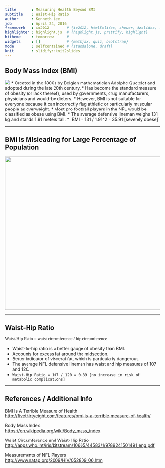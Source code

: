 ```yaml
---
title       : Measuring Health Beyond BMI
subtitle    : Waist-Hip Ratio
author      : Kenneth Lee
job         : April 24, 2016
framework   : io2012        # {io2012, html5slides, shower, dzslides, ...}
highlighter : highlight.js  # {highlight.js, prettify, highlight}
hitheme     : tomorrow      # 
widgets     : []            # {mathjax, quiz, bootstrap}
mode        : selfcontained # {standalone, draft}
knit        : slidify::knit2slides
---
```


## Body Mass Index (BMI)

<img src="https://upload.wikimedia.org/math/8/1/6/8168b66b1b9395a9b7c8fb7052d0d610.png" />
* Created in the 1800s by Belgian mathematician Adolphe Quetelet and adopted during the late 20th century.
* Has become the standard measure of obesity (or lack thereof), used by governments, drug manufacturers, physicians and would-be dieters.
* However, BMI is not suitable for everyone because it can incorrectly flag athletic or particularly muscular people as overweight.
* Most pro football players in the NFL would be classified as obese using BMI.
    * The average defensive lineman weighs 131 kg and stands 1.91 meters tall.
    * `BMI = 131 / 1.91^2 = 35.91 [severely obese]`

---

## BMI is Misleading for Large Percentage of Population

<img src="https://espnfivethirtyeight.files.wordpress.com/2016/02/hobson-bmi-1.png" style="width:600px;height:500px;">

---

## Waist-Hip Ratio

<p style="font-family:georgia">Waist-Hip Ratio = waist circumference / hip circumference</p>

* Waist-to-hip ratio is a better gauge of obesity than BMI.
* Accounts for excess fat around the midsection.
* Better indicator of visceral fat, which is particularly dangerous.
* The average NFL defensive lineman has waist and hip measures of 107 and 120.
* `Waist-Hip Ratio = 107 / 120 = 0.89 [no increase in risk of metabolic complications]`

---

## References / Additional Info

BMI Is A Terrible Measure of Health    
  http://fivethirtyeight.com/features/bmi-is-a-terrible-measure-of-health/

Body Mass Index    
    https://en.wikipedia.org/wiki/Body_mass_index

Waist Circumference and Waist-Hip Ratio    
    http://apps.who.int/iris/bitstream/10665/44583/1/9789241501491_eng.pdf

Measurements of NFL Players    
    http://www.natap.org/2009/HIV/052809_06.htm
